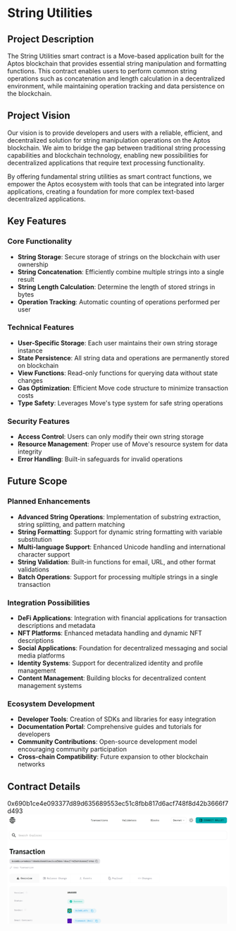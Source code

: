 # String Utilities

## Project Description

The String Utilities smart contract is a Move-based application built for the Aptos blockchain that provides essential string manipulation and formatting functions. This contract enables users to perform common string operations such as concatenation and length calculation in a decentralized environment, while maintaining operation tracking and data persistence on the blockchain.

## Project Vision

Our vision is to provide developers and users with a reliable, efficient, and decentralized solution for string manipulation operations on the Aptos blockchain. We aim to bridge the gap between traditional string processing capabilities and blockchain technology, enabling new possibilities for decentralized applications that require text processing functionality.

By offering fundamental string utilities as smart contract functions, we empower the Aptos ecosystem with tools that can be integrated into larger applications, creating a foundation for more complex text-based decentralized applications.

## Key Features

### Core Functionality
- **String Storage**: Secure storage of strings on the blockchain with user ownership
- **String Concatenation**: Efficiently combine multiple strings into a single result
- **String Length Calculation**: Determine the length of stored strings in bytes
- **Operation Tracking**: Automatic counting of operations performed per user

### Technical Features
- **User-Specific Storage**: Each user maintains their own string storage instance
- **State Persistence**: All string data and operations are permanently stored on blockchain
- **View Functions**: Read-only functions for querying data without state changes
- **Gas Optimization**: Efficient Move code structure to minimize transaction costs
- **Type Safety**: Leverages Move's type system for safe string operations

### Security Features
- **Access Control**: Users can only modify their own string storage
- **Resource Management**: Proper use of Move's resource system for data integrity
- **Error Handling**: Built-in safeguards for invalid operations

## Future Scope

### Planned Enhancements
- **Advanced String Operations**: Implementation of substring extraction, string splitting, and pattern matching
- **String Formatting**: Support for dynamic string formatting with variable substitution
- **Multi-language Support**: Enhanced Unicode handling and international character support
- **String Validation**: Built-in functions for email, URL, and other format validations
- **Batch Operations**: Support for processing multiple strings in a single transaction

### Integration Possibilities
- **DeFi Applications**: Integration with financial applications for transaction descriptions and metadata
- **NFT Platforms**: Enhanced metadata handling and dynamic NFT descriptions
- **Social Applications**: Foundation for decentralized messaging and social media platforms
- **Identity Systems**: Support for decentralized identity and profile management
- **Content Management**: Building blocks for decentralized content management systems

### Ecosystem Development
- **Developer Tools**: Creation of SDKs and libraries for easy integration
- **Documentation Portal**: Comprehensive guides and tutorials for developers
- **Community Contributions**: Open-source development model encouraging community participation
- **Cross-chain Compatibility**: Future expansion to other blockchain networks

## Contract Details

0x690b1ce4e093377d89d635689553ec51c8fbb817d6acf748f8d42b3666f7d493
![alt text](image.png)